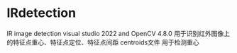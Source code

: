 # IRdetection
IR image detection
visual studio 2022 and OpenCV 4.8.0
用于识别红外图像上的特征点重心、特征点定位、特征点间距
centroids文件 用于检测重心
